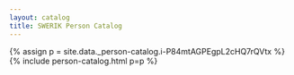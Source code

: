 ```yaml
---
layout: catalog
title: SWERIK Person Catalog
---
```

{% assign p = site.data._person-catalog.i-P84mtAGPEgpL2cHQ7rQVtx %}
{% include person-catalog.html p=p %}

